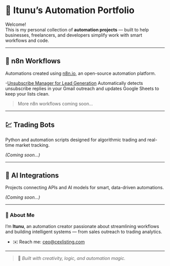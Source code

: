 # 🚀 Itunu’s Automation Portfolio

Welcome!  
This is my personal collection of **automation projects** — built to help businesses, freelancers, and developers simplify work with smart workflows and code.

---

## 🧩 n8n Workflows
Automations created using [n8n.io](https://n8n.io), an open-source automation platform.

-[Unsubscribe Manager for Lead Generation](https://github.com/E2nuu/itunu-automation-portfolio/tree/main/n8n-workflows)
  Automatically detects unsubscribe replies in your Gmail outreach and updates Google Sheets to keep your lists clean.

> More n8n workflows coming soon...

---

## 💹 Trading Bots
Python and automation scripts designed for algorithmic trading and real-time market tracking.

*(Coming soon...)*

---

## 🤖 AI Integrations
Projects connecting APIs and AI models for smart, data-driven automations.

*(Coming soon...)*

---

### 👋 About Me
I’m **Itunu**, an automation creator passionate about streamlining workflows and building intelligent systems — from sales outreach to trading analytics.  

  
- ✉️ Reach me: ceo@cexlisting.com

---

> 🧠 *Built with creativity, logic, and automation magic.*
